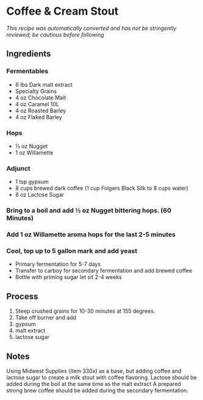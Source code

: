 # Coffee & Cream Stout

*This recipe was automatically converted and has not be stringently reviewed; be cautious before following*

## Ingredients

### Fermentables

- 6 lbs Dark malt extract
- Specialty Grains
- 4 oz Chocolate Malt
- 4 oz Caramel 10L
- 4 oz Roasted Barley
- 4 oz Flaked Barley

### Hops

- ½ oz Nugget
- 1 oz Willamette

### Adjunct

- 1 tsp gypsum
- 8 cups brewed dark coffee (1 cup Folgers Black Silk to 8 cups water)
- 8 oz Lactose Sugar

### Bring to a boil and add 1⁄2 oz Nugget bittering hops. (60 Minutes)

### Add 1 oz Willamette aroma hops for the last 2-5 minutes

### Cool, top up to 5 gallon mark and add yeast

- Primary fermentation for 5-7 days
- Transfer to carboy for secondary fermentation and add brewed coffee
- Bottle with priming sugar let sit 2-4 weeks

## Process

1. Steep crushed grains for 10-30 minutes at 155 degrees.
2. Take off burner and add
3. gypsum
4. malt extract
5. lactose sugar

## Notes

Using Midwest Supplies  (item 330x) as a base, but adding coffee and lactose sugar to create a milk stout with coffee flavoring.
Lactose should be added during the boil at the same time as the malt extract
A prepared strong brew coffee should be added during the secondary fermentation.
